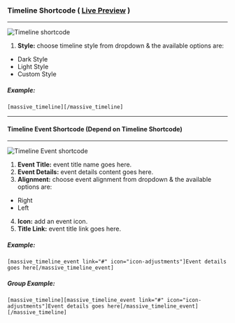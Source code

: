 ### Timeline Shortcode ( [Live Preview](http://massivedemo.lab.themebucket.net/shortcodes/timeline/) )
---

![Timeline shortcode](http://i.imgur.com/wDqDlh7.png)

1. **Style:** choose timeline style from dropdown & the available options are:
  * Dark Style
  * Light Style
  * Custom Style

##### Example:
```
[massive_timeline][/massive_timeline]
```
---
#### Timeline Event Shortcode (Depend on Timeline Shortcode)
---

![Timeline Event shortcode](http://i.imgur.com/W3kv7ha.png)

1. **Event Title:** event title name goes here.
2. **Event Details:** event details content goes here.
3. **Alignment:** choose event alignment from dropdown & the available options are:
  * Right
  * Left
4. **Icon:** add an event icon.
5. **Title Link:** event title link goes here.


##### Example:
```
[massive_timeline_event link="#" icon="icon-adjustments"]Event details goes here[/massive_timeline_event]
```

##### Group Example:
```
[massive_timeline][massive_timeline_event link="#" icon="icon-adjustments"]Event details goes here[/massive_timeline_event][/massive_timeline]
```
